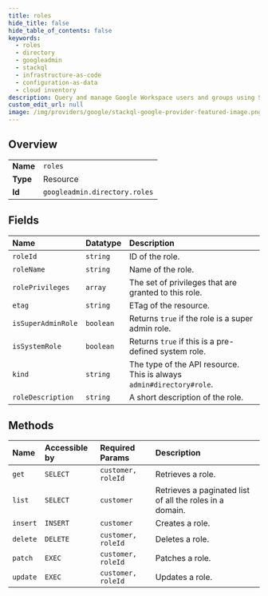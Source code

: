 ```yaml
---
title: roles
hide_title: false
hide_table_of_contents: false
keywords:
  - roles
  - directory
  - googleadmin    
  - stackql
  - infrastructure-as-code
  - configuration-as-data
  - cloud inventory
description: Query and manage Google Workspace users and groups using SQL.
custom_edit_url: null
image: /img/providers/google/stackql-google-provider-featured-image.png
---
```

  
    

## Overview
<table><tbody>
<tr><td><b>Name</b></td><td><code>roles</code></td></tr>
<tr><td><b>Type</b></td><td>Resource</td></tr>
<tr><td><b>Id</b></td><td><code>googleadmin.directory.roles</code></td></tr>
</tbody></table>

## Fields
| Name | Datatype | Description |
|:-----|:---------|:------------|
| `roleId` | `string` | ID of the role. |
| `roleName` | `string` | Name of the role. |
| `rolePrivileges` | `array` | The set of privileges that are granted to this role. |
| `etag` | `string` | ETag of the resource. |
| `isSuperAdminRole` | `boolean` | Returns `true` if the role is a super admin role. |
| `isSystemRole` | `boolean` | Returns `true` if this is a pre-defined system role. |
| `kind` | `string` | The type of the API resource. This is always `admin#directory#role`. |
| `roleDescription` | `string` | A short description of the role. |
## Methods
| Name | Accessible by | Required Params | Description |
|:-----|:--------------|:----------------|:------------|
| `get` | `SELECT` | `customer, roleId` | Retrieves a role. |
| `list` | `SELECT` | `customer` | Retrieves a paginated list of all the roles in a domain. |
| `insert` | `INSERT` | `customer` | Creates a role. |
| `delete` | `DELETE` | `customer, roleId` | Deletes a role. |
| `patch` | `EXEC` | `customer, roleId` | Patches a role. |
| `update` | `EXEC` | `customer, roleId` | Updates a role. |
